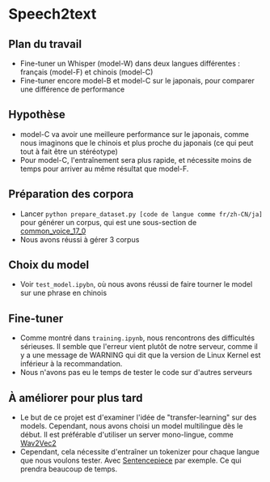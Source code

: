 # Speech2text

## Plan du travail
* Fine-tuner un Whisper (model-W) dans deux langues différentes : français (model-F) et chinois (model-C)
* Fine-tuner encore model-B et model-C sur le japonais, pour comparer une différence de performance

## Hypothèse
* model-C va avoir une meilleure performance sur le japonais, comme nous imaginons que le chinois et plus proche du japonais (ce qui peut tout à fait être un stéréotype)
* Pour model-C, l'entraînement sera plus rapide, et nécessite moins de temps pour arriver au même résultat que model-F.

## Préparation des corpora
* Lancer `python prepare_dataset.py [code de langue comme fr/zh-CN/ja]` pour générer un corpus, qui est une sous-section de [common_voice_17_0](https://huggingface.co/datasets/mozilla-foundation/common_voice_17_0)
* Nous avons réussi à gérer 3 corpus

## Choix du model
* Voir `test_model.ipybn`, où nous avons réussi de faire tourner le model sur une phrase en chinois

## Fine-tuner
* Comme montré dans `training.ipynb`, nous rencontrons des difficultés sérieuses. Il semble que l'erreur vient plutôt de notre serveur, comme il y a une message de WARNING qui dit que la version de Linux Kernel est inférieur à la recommandation.
* Nous n'avons pas eu le temps de tester le code sur d'autres serveurs

## À améliorer pour plus tard
* Le but de ce projet est d'examiner l'idée de "transfer-learning" sur des models. Cependant, nous avons choisi un model multilingue dès le début. Il est préférable d'utiliser un server mono-lingue, comme [Wav2Vec2](https://huggingface.co/facebook/wav2vec2-base)
* Cependant, cela nécessite d'entraîner un tokenizer pour chaque langue que nous voulons tester. Avec [Sentencepiece](https://github.com/google/sentencepiece) par exemple. Ce qui prendra beaucoup de temps.

